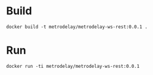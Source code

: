 # Build

```
docker build -t metrodelay/metrodelay-ws-rest:0.0.1 .
```

# Run

```
docker run -ti metrodelay/metrodelay-ws-rest:0.0.1
```
